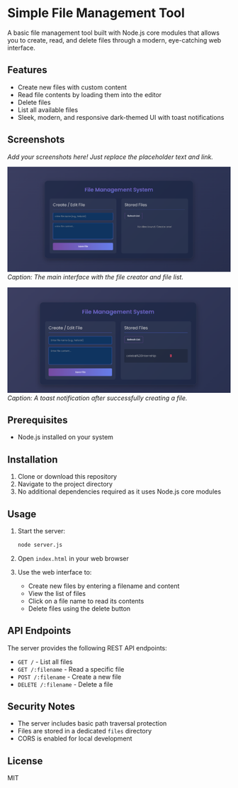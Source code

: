 # Simple File Management Tool

A basic file management tool built with Node.js core modules that allows you to create, read, and delete files through a modern, eye-catching web interface.

## Features

- Create new files with custom content
- Read file contents by loading them into the editor
- Delete files
- List all available files
- Sleek, modern, and responsive dark-themed UI with toast notifications

## Screenshots

*Add your screenshots here! Just replace the placeholder text and link.*

![Main Interface](./Screenshot1.png "Main User Interface")
*Caption: The main interface with the file creator and file list.*

![File Operation](./Screenshot2.png "File Operation Notification")
*Caption: A toast notification after successfully creating a file.*

## Prerequisites

- Node.js installed on your system

## Installation

1. Clone or download this repository
2. Navigate to the project directory
3. No additional dependencies required as it uses Node.js core modules

## Usage

1. Start the server:
   ```bash
   node server.js
   ```

2. Open `index.html` in your web browser

3. Use the web interface to:
   - Create new files by entering a filename and content
   - View the list of files
   - Click on a file name to read its contents
   - Delete files using the delete button

## API Endpoints

The server provides the following REST API endpoints:

- `GET /` - List all files
- `GET /:filename` - Read a specific file
- `POST /:filename` - Create a new file
- `DELETE /:filename` - Delete a file

## Security Notes

- The server includes basic path traversal protection
- Files are stored in a dedicated `files` directory
- CORS is enabled for local development

## License

MIT 

